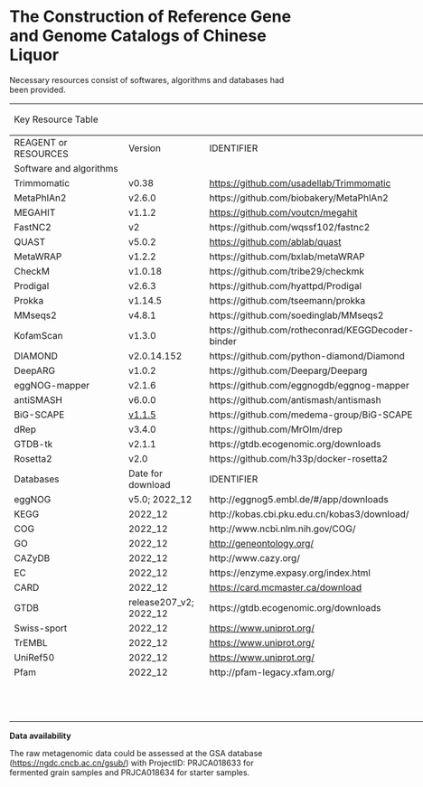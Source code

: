 # The Construction of Reference Gene and Genome Catalogs of Chinese Liquor
Necessary resources consist of softwares, algorithms and databases had been provided.

<table width="1388.33" border="0" cellpadding="0" cellspacing="0" style='width:833.00pt;border-collapse:collapse;table-layout:fixed;'>
   <col width="444.42" class="xl68" style='mso-width-source:userset;mso-width-alt:13001;'/>
   <col width="173.25" style='mso-width-source:userset;mso-width-alt:5068;'/>
   <col width="409.50" style='mso-width-source:userset;mso-width-alt:11980;'/>
   <col width="361.17" style='mso-width-source:userset;mso-width-alt:10566;'/>
   <tr height="23" style='height:13.80pt;'>
    <td class="xl69" height="70.25" width="1388.33" colspan="4" rowspan="3" style='height:42.15pt;width:833.00pt;border-right:none;border-bottom:1.0pt solid windowtext;' x:str>Key Resource Table</td>
   </tr>
   <tr height="23" style='height:13.80pt;'/>
   <tr height="24.25" style='height:14.55pt;'/>
   <tr height="24.25" style='height:14.55pt;'>
    <td class="xl71" height="24.25" style='height:14.55pt;' x:str>REAGENT or RESOURCES</td>
    <td class="xl71" x:str>Version</td>
    <td class="xl71" x:str>IDENTIFIER</td>
    <td class="xl71" x:str>SOURCE</td>
   </tr>
   <tr height="24.25" style='height:14.55pt;'>
    <td class="xl71" height="24.25" style='height:14.55pt;' x:str>Software and algorithms</td>
    <td class="xl71" colspan="3" style='mso-ignore:colspan;'></td>
   </tr>
   <tr height="23" style='height:13.80pt;'>
    <td class="xl72" height="23" style='height:13.80pt;' x:str>Trimmomatic</td>
    <td class="xl72" x:str>v0.38</td>
    <td class="xl72" x:str><a href="https://github.com/usadellab/Trimmomatic" target="_parent">https://github.com/usadellab/Trimmomatic</a></td>
    <td class="xl72" x:str><a href="https://doi.org/10.1093/bioinformatics/btu170" target="_parent">https://doi.org/10.1093/bioinformatics/btu170</a></td>
   </tr>
   <tr height="23" style='height:13.80pt;'>
    <td class="xl72" height="23" style='height:13.80pt;' x:str>MetaPhlAn2<span style='mso-spacerun:yes;'>&nbsp;</span></td>
    <td class="xl73" x:str>v2.6.0</td>
    <td class="xl73" x:str>https://github.com/biobakery/MetaPhlAn2</td>
    <td class="xl73" x:str><a href="https://doi.org/10.1038/nmeth.3589" target="_parent">https://doi.org/10.1038/nmeth.3589</a></td>
   </tr>
   <tr height="23" style='height:13.80pt;'>
    <td class="xl72" height="23" style='height:13.80pt;' x:str>MEGAHIT<span style='mso-spacerun:yes;'>&nbsp;</span></td>
    <td class="xl72" x:str>v1.1.2</td>
    <td class="xl72" x:str><a href="https://github.com/voutcn/megahit" target="_parent">https://github.com/voutcn/megahit</a></td>
    <td class="xl72" x:str><a href="https://doi.org/10.1093/bioinformatics/btv033" target="_parent">https://doi.org/10.1093/bioinformatics/btv033</a></td>
   </tr>
   <tr height="23" style='height:13.80pt;'>
    <td class="xl72" height="23" style='height:13.80pt;' x:str>FastNC2</td>
    <td class="xl72" x:str>v2</td>
    <td class="xl72" x:str>https://github.com/wqssf102/fastnc2</td>
    <td class="xl72" x:str><a href="https://doi.org/10.1073/pnas.202532111" target="_parent">https://doi.org/10.1073/pnas.202532111</a></td>
   </tr>
   <tr height="23" style='height:13.80pt;'>
    <td class="xl72" height="23" style='height:13.80pt;' x:str>QUAST<span style='mso-spacerun:yes;'>&nbsp;</span></td>
    <td class="xl72" x:str>v5.0.2</td>
    <td class="xl72" x:str><a href="https://github.com/ablab/quast" target="_parent">https://github.com/ablab/quast</a></td>
    <td class="xl72" x:str><a href="https://doi.org/10.1093/bioinformatics/btt086" target="_parent">https://doi.org/10.1093/bioinformatics/btt086</a></td>
   </tr>
   <tr height="23" style='height:13.80pt;'>
    <td class="xl72" height="23" style='height:13.80pt;' x:str>MetaWRAP</td>
    <td class="xl72" x:str>v1.2.2</td>
    <td class="xl72" x:str>https://github.com/bxlab/metaWRAP</td>
    <td class="xl72" x:str><a href="https://doi.org/10.1186/s40168-018-0541-1" target="_parent">https://doi.org/10.1186/s40168-018-0541-1</a></td>
   </tr>
   <tr height="23" style='height:13.80pt;'>
    <td class="xl72" height="23" style='height:13.80pt;' x:str>CheckM<span style='mso-spacerun:yes;'>&nbsp;</span></td>
    <td class="xl72" x:str>v1.0.18</td>
    <td class="xl72" x:str>https://github.com/tribe29/checkmk</td>
    <td class="xl72" x:str><a href="https://doi.org/10.1101/gr.186072.114" target="_parent">https://doi.org/10.1101/gr.186072.114</a></td>
   </tr>
   <tr height="23" style='height:13.80pt;'>
    <td class="xl72" height="23" style='height:13.80pt;' x:str>Prodigal<span style='mso-spacerun:yes;'>&nbsp;</span></td>
    <td class="xl72" x:str>v2.6.3</td>
    <td class="xl72" x:str>https://github.com/hyattpd/Prodigal</td>
    <td class="xl72" x:str><a href="https://doi.org/10.1186/1471-2105-11-119" target="_parent">https://doi.org/10.1186/1471-2105-11-119</a></td>
   </tr>
   <tr height="23" style='height:13.80pt;'>
    <td class="xl72" height="23" style='height:13.80pt;' x:str>Prokka</td>
    <td class="xl72" x:str>v1.14.5</td>
    <td class="xl72" x:str>https://github.com/tseemann/prokka</td>
    <td class="xl72" x:str><a href="https://doi.org/10.1093/bioinformatics/btu153" target="_parent">https://doi.org/10.1093/bioinformatics/btu153</a></td>
   </tr>
   <tr height="23" style='height:13.80pt;'>
    <td class="xl72" height="23" style='height:13.80pt;' x:str>MMseqs2</td>
    <td class="xl72" x:str>v4.8.1</td>
    <td class="xl72" x:str>https://github.com/soedinglab/MMseqs2</td>
    <td class="xl72" x:str><a href="https://doi.org/10.1093/bioinformatics/btq003" target="_parent">https://doi.org/10.1093/bioinformatics/btq003</a></td>
   </tr>
   <tr height="23" style='height:13.80pt;'>
    <td class="xl72" height="23" style='height:13.80pt;' x:str>KofamScan</td>
    <td class="xl72" x:str>v1.3.0</td>
    <td class="xl72" x:str>https://github.com/rotheconrad/KEGGDecoder-binder</td>
    <td class="xl72" x:str><a href="https://doi.org/10.1093/bioinformatics/btz859" target="_parent">https://doi.org/10.1093/bioinformatics/btz859</a></td>
   </tr>
   <tr height="23" style='height:13.80pt;'>
    <td class="xl72" height="23" style='height:13.80pt;' x:str>DIAMOND<span style='mso-spacerun:yes;'>&nbsp;</span></td>
    <td class="xl72" x:str>v2.0.14.152</td>
    <td class="xl72" x:str>https://github.com/python-diamond/Diamond</td>
    <td class="xl72" x:str><a href="https://doi.org/10.1038/nmeth.3176" target="_parent">https://doi.org/10.1038/nmeth.3176</a></td>
   </tr>
   <tr height="23" style='height:13.80pt;'>
    <td class="xl72" height="23" style='height:13.80pt;' x:str>DeepARG</td>
    <td class="xl72" x:str>v1.0.2</td>
    <td class="xl72" x:str>https://github.com/Deeparg/Deeparg</td>
    <td class="xl72" x:str><a href="https://doi.org/10.1186/s40168-018-0401-z" target="_parent">https://doi.org/10.1186/s40168-018-0401-z</a></td>
   </tr>
   <tr height="23" style='height:13.80pt;'>
    <td class="xl72" height="23" style='height:13.80pt;' x:str>eggNOG-mapper</td>
    <td class="xl72" x:str>v2.1.6</td>
    <td class="xl72" x:str>https://github.com/eggnogdb/eggnog-mapper</td>
    <td class="xl72" x:str><a href="https://doi.org/10.1093/molbev/msab293" target="_parent">https://doi.org/10.1093/molbev/msab293</a></td>
   </tr>
   <tr height="23" style='height:13.80pt;'>
    <td class="xl72" height="23" style='height:13.80pt;' x:str>antiSMASH</td>
    <td class="xl72" x:str>v6.0.0</td>
    <td class="xl72" x:str>https://github.com/antismash/antismash</td>
    <td class="xl72" x:str><a href="https://doi.org/10.1093/nar/gkab335" target="_parent">https://doi.org/10.1093/nar/gkab335</a></td>
   </tr>
   <tr height="23" style='height:13.80pt;'>
    <td class="xl72" height="23" style='height:13.80pt;' x:str>BiG-SCAPE</td>
    <td class="xl72" x:str><a href="https://github.com/medema-group/BiG-SCAPE/commit/8552350835d4a6df59702b2c50ba05d6c725a471" target="_parent" title="BiG-SCAPE 1.1.5_x000a_- Added reference MIBiG 3.1 BGCs_x000a_- Added rules for 'prodigiosin' and 'PpyS-KS' (PKS Other); 'CDPS' and 'mycosporine-like' (NRPS); 'crocagin' (RiPP)_x000a_- Officially dropped Python 2 support_x000a_- Code Cleanup">v1.1.5</a></td>
    <td class="xl72" x:str>https://github.com/medema-group/BiG-SCAPE</td>
    <td class="xl72" x:str><a href="https://doi.org/10.1038/s41589-019-0400-9" target="_parent">https://doi.org/10.1038/s41589-019-0400-9</a></td>
   </tr>
   <tr height="23" style='height:13.80pt;'>
    <td class="xl72" height="23" style='height:13.80pt;' x:str>dRep</td>
    <td class="xl72" x:str>v3.4.0</td>
    <td class="xl72" x:str>https://github.com/MrOlm/drep</td>
    <td class="xl74" x:str><a href="https://doi.org/10.1038/ismej.2017.126" target="_parent">https://doi.org/10.1038/ismej.2017.126</a></td>
   </tr>
   <tr height="23" style='height:13.80pt;'>
    <td class="xl72" height="23" style='height:13.80pt;' x:str>GTDB-tk</td>
    <td class="xl72" x:str>v2.1.1</td>
    <td class="xl72" x:str>https://gtdb.ecogenomic.org/downloads</td>
    <td class="xl74" x:str><a href="https://doi.org/10.1093/bioinformatics/btac672" target="_parent">https://doi.org/10.1093/bioinformatics/btac672</a></td>
   </tr>
   <tr height="27.25" style='height:16.35pt;'>
    <td class="xl75" height="27.25" style='height:16.35pt;' x:str>Rosetta2<span style='mso-spacerun:yes;'>&nbsp;</span></td>
    <td class="xl72" x:str>v2.0</td>
    <td class="xl72" x:str>https://github.com/h33p/docker-rosetta2</td>
    <td class="xl74" x:str><a href="https://doi.org/10.1006/jmbi.1997.0959" target="_parent">https://doi.org/10.1006/jmbi.1997.0959</a></td>
   </tr>
   <tr height="24.25" style='height:14.55pt;'>
    <td class="xl71" height="24.25" style='height:14.55pt;' x:str>Databases</td>
    <td class="xl71" x:str>Date for download</td>
    <td class="xl71" x:str>IDENTIFIER</td>
    <td class="xl71" x:str>SOURCE</td>
   </tr>
   <tr height="23" style='height:13.80pt;'>
    <td class="xl76" height="23" style='height:13.80pt;' x:str>eggNOG</td>
    <td class="xl77" x:str>v5.0; 2022_12</td>
    <td class="xl72" x:str>http://eggnog5.embl.de/#/app/downloads</td>
    <td class="xl72" x:str><a href="https://doi.org/10.1093/nar/gky1085" target="_parent">https://doi.org/10.1093/nar/gky1085</a></td>
   </tr>
   <tr height="23" style='height:13.80pt;'>
    <td class="xl76" height="23" style='height:13.80pt;' x:str>KEGG</td>
    <td class="xl77" x:str>2022_12</td>
    <td class="xl72" x:str>http://kobas.cbi.pku.edu.cn/kobas3/download/</td>
    <td class="xl72" x:str><a href="https://doi.org/10.1093/nar/gkaa970" target="_parent" title="https://doi.org/10.1093/nar/gkaa970">https://doi.org/10.1093/nar/gkaa970</a></td>
   </tr>
   <tr height="23" style='height:13.80pt;'>
    <td class="xl76" height="23" style='height:13.80pt;' x:str>COG</td>
    <td class="xl77" x:str>2022_12</td>
    <td class="xl72" x:str>http://www.ncbi.nlm.nih.gov/COG/</td>
    <td class="xl72" x:str><a href="http://oi.org/10.1093/nar/gkaa1018" target="_parent">http://oi.org/10.1093/nar/gkaa1018</a></td>
   </tr>
   <tr height="23" class="xl65" style='height:13.80pt;'>
    <td class="xl76" height="23" style='height:13.80pt;' x:str>GO</td>
    <td class="xl65" x:str>2022_12</td>
    <td class="xl72" x:str><a href="http://geneontology.org/" target="_parent">http://geneontology.org/</a></td>
    <td class="xl72" x:str><a href="http://oi.org/10.1093/nar/gky1055" target="_parent">http://oi.org/10.1093/nar/gky1055</a></td>
   </tr>
   <tr height="23" style='height:13.80pt;'>
    <td class="xl76" height="23" style='height:13.80pt;' x:str>CAZyDB</td>
    <td class="xl77" x:str>2022_12</td>
    <td class="xl72" x:str>http://www.cazy.org/</td>
    <td class="xl72" x:str><a href="https://doi.org/10.1093/nar/gkn663" target="_parent">https://doi.org/10.1093/nar/gkn663</a></td>
   </tr>
   <tr height="23" style='height:13.80pt;'>
    <td class="xl76" height="23" style='height:13.80pt;' x:str>EC</td>
    <td class="xl77" x:str>2022_12</td>
    <td class="xl72" x:str>https://enzyme.expasy.org/index.html</td>
    <td class="xl72" x:str><a href="http://oi.org/10.1093/nar/28.1.304" target="_parent">http://oi.org/10.1093/nar/28.1.304</a></td>
   </tr>
   <tr height="23" style='height:13.80pt;'>
    <td class="xl76" height="23" style='height:13.80pt;' x:str>CARD</td>
    <td class="xl77" x:str>2022_12</td>
    <td class="xl72" x:str><a href="https://card.mcmaster.ca/download" target="_parent">https://card.mcmaster.ca/download</a></td>
    <td class="xl72" x:str><a href="https://doi.org/10.1093/nar/gkz935" target="_parent">https://doi.org/10.1093/nar/gkz935</a></td>
   </tr>
   <tr height="23" style='height:13.80pt;'>
    <td class="xl78" height="23" style='height:13.80pt;' x:str>GTDB</td>
    <td class="xl77" x:str>release207_v2; 2022_12</td>
    <td class="xl72" x:str>https://gtdb.ecogenomic.org/downloads</td>
    <td class="xl72" x:str><a href="https://doi.org/10.1093/bioinformatics/btac672" target="_parent">https://doi.org/10.1093/bioinformatics/btac672</a></td>
   </tr>
   <tr height="23" style='height:13.80pt;'>
    <td class="xl78" height="23" style='height:13.80pt;' x:str>Swiss-sport</td>
    <td class="xl77" x:str>2022_12</td>
    <td class="xl72" x:str><a href="https://www.uniprot.org/" target="_parent">https://www.uniprot.org/</a></td>
    <td class="xl72" x:str><a href="https://doi.org/10.1093/nar/gkac1052" target="_parent">https://doi.org/10.1093/nar/gkac1052</a></td>
   </tr>
   <tr height="23" style='height:13.80pt;'>
    <td class="xl78" height="23" style='height:13.80pt;' x:str>TrEMBL</td>
    <td class="xl77" x:str>2022_12</td>
    <td class="xl72" x:str><a href="https://www.uniprot.org/" target="_parent">https://www.uniprot.org/</a></td>
    <td class="xl72" x:str><a href="https://doi.org/10.1093/nar/gkac1052" target="_parent">https://doi.org/10.1093/nar/gkac1052</a></td>
   </tr>
   <tr height="23" style='height:13.80pt;'>
    <td class="xl78" height="23" style='height:13.80pt;' x:str>UniRef50</td>
    <td class="xl77" x:str>2022_12</td>
    <td class="xl72" x:str><a href="https://www.uniprot.org/" target="_parent">https://www.uniprot.org/</a></td>
    <td class="xl72" x:str><a href="https://doi.org/10.1093/bioinformatics/btm098" target="_parent">https://doi.org/10.1093/bioinformatics/btm098</a></td>
   </tr>
   <tr height="24.25" class="xl66" style='height:14.55pt;'>
    <td class="xl79" height="24.25" style='height:14.55pt;' x:str>Pfam</td>
    <td class="xl80" x:str>2022_12</td>
    <td class="xl79" x:str>http://pfam-legacy.xfam.org/</td>
    <td class="xl79" x:str><a href="https://doi.org/10.1093/nar/gkaa913" target="_parent">https://doi.org/10.1093/nar/gkaa913</a></td>
   </tr>
   <tr height="23" style='height:13.80pt;'>
    <td class="xl81" height="23" style='height:13.80pt;'></td>
    <td class="xl81" colspan="3" style='mso-ignore:colspan;'></td>
   </tr>
   <tr height="23" class="xl67" style='height:13.80pt;'>
    <td class="xl82" height="23" style='height:13.80pt;'></td>
    <td class="xl67" colspan="3" style='mso-ignore:colspan;'></td>
   </tr>
   <tr height="23" class="xl67" style='height:13.80pt;'>
    <td class="xl82" height="23" style='height:13.80pt;'></td>
    <td class="xl67" colspan="3" style='mso-ignore:colspan;'></td>
   </tr>
   <tr height="23" class="xl67" style='height:13.80pt;'>
    <td class="xl82" height="23" style='height:13.80pt;'></td>
    <td class="xl67" colspan="3" style='mso-ignore:colspan;'></td>
   </tr>
  </table>


**Data availability**

The raw metagenomic data could be assessed at the GSA database (https://ngdc.cncb.ac.cn/gsub/) with ProjectID: PRJCA018633 for fermented grain samples and PRJCA018634 for starter samples.

